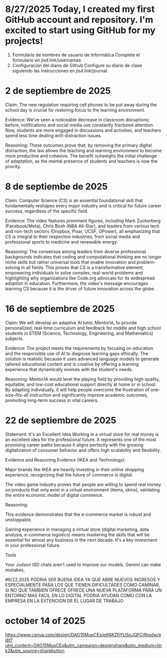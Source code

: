 # 8/27/2025  Today, I created my first GitHub account and repository. I'm excited to start using GitHub for my projects!
1. Formulario de nombres de usuario de Informática
Complete el formulario en jisd.link/usernames
2. Configuración del diario de Github
Configure su diario de clase siguiendo las instrucciones en jisd.link/journal.

# 2 de septiembre de 2025

Claim: The new regulation requiring cell phones to be put away during the school day is crucial for restoring focus to the learning environment.

Evidence: We've seen a noticeable decrease in classroom disruptions; before, notifications and social media use constantly fractured attention. Now, students are more engaged in discussions and activities, and teachers spend less time dealing with distraction issues.

Reasoning: These outcomes prove that, by removing the primary digital distraction, the law allows the teaching and learning environment to become more productive and cohesive. The benefit outweighs the initial challenge of adaptation, as the mental presence of students and teachers is now the priority.

# 8 de septiembe de 2025

Claim: Computer Science (CS) is an essential foundational skill that fundamentally reshapes every major industry and is critical for future career success, regardless of the specific field.

Evidence: The video features prominent figures, including Mark Zuckerberg (Facebook/Meta), Chris Bosh (NBA All-Star), and leaders from various tech and non-tech sectors (Dropbox, Pixar, UCSF, OPower), all emphasizing that CS is integral to their respective industries, from social media and professional sports to medicine and renewable energy.

Reasoning: The consensus among leaders from diverse professional backgrounds indicates that coding and computational thinking are no longer niche skills but rather universal tools that enable innovation and problem-solving in all fields. This proves that CS is a transformative element, empowering individuals to solve complex, real-world problems and highlighting why organizations like Code.org advocate for its widespread adoption in education. Furthermore, the video's message encourages learning CS because it is the driver of future innovation across the globe.



# 16 de septiembre de 2025

Claim: We will develop an adaptive AI tutor, MentorIA, to provide personalized, real-time curriculum and feedback for middle and high school students in STEM (Science, Technology, Engineering, and Mathematics) subjects.

Evidence: The project meets the requirements by focusing on education and the responsible use of AI to diagnose learning gaps ethically. The solution is realistic because it uses advanced language models to generate tailored educational content and is creative by offering a learning experience that dynamically evolves with the student's needs.

Reasoning: MentorIA would level the playing field by providing high-quality, equitable, and low-cost educational support directly at home or in school. By adapting individually, it will help people overcome the frustration of one-size-fits-all instruction and significantly improve academic outcomes, promoting long-term success in vital careers.

# 22 de septiembre de 2025

Statement: It's an Excellent Idea
Working in a virtual store for real money is an excellent idea for the professional future. It represents one of the most promising career paths because it aligns perfectly with the growing digitalization of consumer behavior and offers high scalability and flexibility.

Evidence and Reasoning
Evidence (IKEA and Technology):

Major brands like IKEA are heavily investing in their online shopping experience, recognizing that the future of commerce is digital.

The video game industry proves that people are willing to spend real money on products that only exist in a virtual environment (items, skins), validating the entire economic model of digital commerce.

Reasoning:

This evidence demonstrates that the e-commerce market is robust and unstoppable.

Gaining experience in managing a virtual store (digital marketing, data analysis, e-commerce logistics) means mastering the skills that will be essential for almost any business in the next decade. It's a key investment in your professional future.

















Tools

Your Judson ISD chats aren’t used to improve our models. Gemini can make mistakes,




#9/22,2025 PODRIA SER BUENA IDEA YA QUE ABRE NUEVOS INGRESOS Y ESPECIALMENTE PARA LOS QUE TIENEN DIFICULTADES COMO CAMINAR, SI NO QUE TAMBIEN OFRECE OFRECE UNA NUEVA PLATAFORMA PARA UN ENTORNO MAS FACIL EN LO DIGITAL PODRIA AYUDAN COMO CON LA EMPRESA EN LA EXTENCION DE EL LUGAR DE TRABAJO




# october 14 of 2025

https://www.canva.com/design/DAG15MupCEs/ptf4KZfiYUSoJQFCifbgdw/edit?utm_content=DAG15MupCEs&utm_campaign=designshare&utm_medium=link2&utm_source=sharebutton
